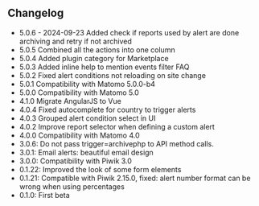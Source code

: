 ## Changelog

* 5.0.6 - 2024-09-23 Added check if reports used by alert are done archiving and retry if not archived
* 5.0.5 Combined all the actions into one column
* 5.0.4 Added plugin category for Marketplace
* 5.0.3 Added inline help to mention events filter FAQ
* 5.0.2 Fixed alert conditions not reloading on site change
* 5.0.1 Compatibility with Matomo 5.0.0-b4
* 5.0.0 Compatibility with Matomo 5.0
* 4.1.0 Migrate AngularJS to Vue
* 4.0.4 Fixed autocomplete for country to trigger alerts
* 4.0.3 Grouped alert condition select in UI
* 4.0.2 Improve report selector when defining a custom alert
* 4.0.0 Compatibility with Matomo 4.0
* 3.0.6: Do not pass trigger=archivephp to API method calls.
* 3.0.1: Email alerts: beautiful email design 
* 3.0.0: Compatibility with Piwik 3.0
* 0.1.22: Improved the look of some form elements
* 0.1.21: Compatible with Piwik 2.15.0, fixed: alert number format can be wrong when using percentages 
* 0.1.0: First beta
